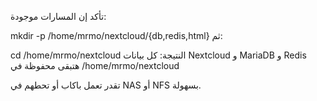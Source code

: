 
تأكد إن المسارات موجودة:


mkdir -p /home/mrmo/nextcloud/{db,redis,html}
ثم:

cd /home/mrmo/nextcloud
النتيجة:
كل بيانات Nextcloud و MariaDB و Redis هتبقى محفوظة في /home/mrmo/nextcloud

تقدر تعمل باكاب أو تحطهم في NAS أو NFS بسهولة.

